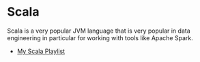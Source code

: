 # Scala

Scala is a very popular JVM language that is very popular in data engineering in particular for working with tools like Apache Spark.

- [My Scala Playlist](https://youtube.com/playlist?list=PLY6oTPmKnKbYj5195RSNJHCb9myXyThYZ)